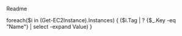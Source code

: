 Readme

foreach($i in (Get-EC2Instance).Instances) { ($i.Tag | ? {$_.Key -eq "Name"} | select -expand Value) }